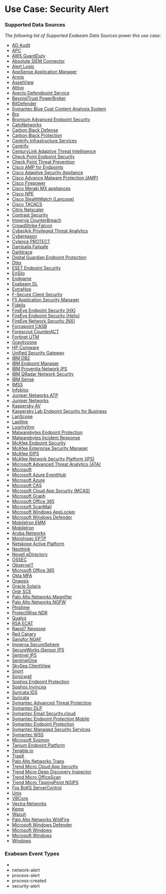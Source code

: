 Use Case: Security Alert
========================

### Supported Data Sources

_The following list of Supported Exabeam Data Sources power this use case:_

* [AD Audit](../DataSources/datasource_ad_audit_ad_audit.md)
* [APC](../DataSources/datasource_apc_apc.md)
* [AWS GuardDuty](../DataSources/datasource_aws_guardduty_aws_guardduty.md)
* [Absolute SIEM Connector](../DataSources/datasource_absolute_siem_connector_absolute_siem_connector.md)
* [Alert Logic](../DataSources/datasource_alert_logic_alert_logic.md)
* [AppSense Application Manager](../DataSources/datasource_appsense_application_manager_appsense_application_manager.md)
* [Armis](../DataSources/datasource_armis_armis.md)
* [AssetView](../DataSources/datasource_assetview_assetview.md)
* [Attivo](../DataSources/datasource_attivo_attivo.md)
* [Avecto Defendpoint Service](../DataSources/datasource_avecto_defendpoint_service_avecto_defendpoint_service.md)
* [BeyondTrust PowerBroker](../DataSources/datasource_beyondtrust_powerbroker_beyondtrust_powerbroker.md)
* [BitDefender](../DataSources/datasource_bitdefender_gravityzone_bitdefender.md)
* [Symantec Blue Coat Content Analysis System](../DataSources/datasource_blue_coat_content_analysis_system_symantec_blue_coat_content_analysis_system.md)
* [Bro](../DataSources/datasource_bro_bro.md)
* [Bromium Advanced Endpoint Security](../DataSources/datasource_bromium_advanced_endpoint_security_bromium_advanced_endpoint_security.md)
* [CatoNetworks](../DataSources/datasource_catonetworks_catonetworks.md)
* [Carbon Black Defense](../DataSources/datasource_cb_defense_carbon_black_defense.md)
* [Carbon Black Protection](../DataSources/datasource_cb_protection_carbon_black_protection.md)
* [Centrify Infrastructure Services](../DataSources/datasource_centrify_infrastructure_services_centrify_infrastructure_services.md)
* [Centrify](../DataSources/datasource_centrify_centrify.md)
* [CenturyLink Adaptive Threat Intelligence](../DataSources/datasource_centurylink_adaptive_threat_intelligence_centurylink_adaptive_threat_intelligence.md)
* [Check Point Endpoint Security](../DataSources/datasource_check_point_endpoint_security_check_point_endpoint_security.md)
* [Check Point Threat Prevention](../DataSources/datasource_check_point_threat_prevention_check_point_threat_prevention.md)
* [Cisco AMP for Endpoints](../DataSources/datasource_cisco_amp_for_endpoints_cisco_amp_for_endpoints.md)
* [Cisco Adaptive Security Appliance](../DataSources/datasource_cisco_adaptive_security_appliance_cisco_adaptive_security_appliance.md)
* [Cisco Advance Malware Protection (AMP)](../DataSources/datasource_cisco_advance_malware_protection_(amp)_cisco_advance_malware_protection_(amp).md)
* [Cisco Firepower](../DataSources/datasource_cisco_firepower_cisco_firepower.md)
* [Cisco Meraki MX appliances](../DataSources/datasource_cisco_meraki_mx_appliances_cisco_meraki_mx_appliances.md)
* [Cisco NPE](../DataSources/datasource_cisco_npe_cisco_npe.md)
* [Cisco StealthWatch (Lancope)](../DataSources/datasource_cisco_stealthwatch_(lancope)_cisco_stealthwatch_(lancope).md)
* [Cisco TACACS](../DataSources/datasource_cisco_tacacs_cisco_tacacs.md)
* [Citrix Netscaler](../DataSources/datasource_citrix_netscaler_citrix_netscaler.md)
* [Contrast Security](../DataSources/datasource_contrast_security_contrast_security.md)
* [Imperva CounterBreach](../DataSources/datasource_counterbreach_imperva_counterbreach.md)
* [CrowdStrike Falcon](../DataSources/datasource_crowdstrike_falcon_crowdstrike_falcon.md)
* [CyberArk Privileged Threat Analytics](../DataSources/datasource_cyberark_privileged_threat_analytics_cyberark_privileged_threat_analytics.md)
* [Cybereason](../DataSources/datasource_cybereason_cybereason.md)
* [Cylance PROTECT](../DataSources/datasource_cylance_protect_cylance_protect.md)
* [Damballa Failsafe](../DataSources/datasource_damballa_failsafe_damballa_failsafe.md)
* [Darktrace](../DataSources/datasource_darktrace_darktrace.md)
* [Digital Guardian Endpoint Protection](../DataSources/datasource_digital_guardian_endpoint_protection_digital_guardian_endpoint_protection.md)
* [Dtex](../DataSources/datasource_dtex_dtex.md)
* [ESET Endpoint Security](../DataSources/datasource_eset_endpoint_security_eset_endpoint_security.md)
* [EnSilo](../DataSources/datasource_ensilo_ensilo.md)
* [Endgame](../DataSources/datasource_endgame_edr_endgame.md)
* [Exabeam DL](../DataSources/datasource_exabeam_dl_exabeam_dl.md)
* [ExtraHop](../DataSources/datasource_extrahop_extrahop.md)
* [F-Secure Client Security](../DataSources/datasource_f-secure_client_security_f-secure_client_security.md)
* [F5 Application Security Manager](../DataSources/datasource_f5_application_security_manager_f5_application_security_manager.md)
* [Fidelis](../DataSources/datasource_fidelis_fidelis.md)
* [FireEye Endpoint Security (HX)](../DataSources/datasource_fireeye_endpoint_security_(hx)_fireeye_endpoint_security_(hx).md)
* [FireEye Endpoint Security (Helix)](../DataSources/datasource_fireeye_endpoint_security_(helix)_fireeye_endpoint_security_(helix).md)
* [FireEye Network Security (NX)](../DataSources/datasource_fireeye_network_security_(nx)_fireeye_network_security_(nx).md)
* [Forcepoint CASB](../DataSources/datasource_forcepoint_casb_forcepoint_casb.md)
* [Forescout CounterACT](../DataSources/datasource_forescout_counteract_forescout_counteract.md)
* [Fortinet UTM](../DataSources/datasource_fortinet_utm_fortinet_utm.md)
* [Gravityzone](../DataSources/datasource_gravityzone_gravityzone.md)
* [HP Comware](../DataSources/datasource_hp_comware_hp_comware.md)
* [Unified Security Gateway](../DataSources/datasource_huawei_unified_security_gateway.md)
* [IBM DB2](../DataSources/datasource_ibm_db2_ibm_db2.md)
* [IBM Endpoint Manager](../DataSources/datasource_ibm_endpoint_manager_ibm_endpoint_manager.md)
* [IBM Proventia Network IPS](../DataSources/datasource_ibm_proventia_network_ips_ibm_proventia_network_ips.md)
* [IBM QRadar Network Security](../DataSources/datasource_ibm_qradar_network_security_ibm_qradar_network_security.md)
* [IBM Sense](../DataSources/datasource_ibm_sense_ibm_sense.md)
* [IMSS](../DataSources/datasource_imss_imss.md)
* [Infoblox](../DataSources/datasource_infoblox_infoblox.md)
* [Juniper Networks ATP](../DataSources/datasource_juniper_networks_atp_juniper_networks_atp.md)
* [Juniper Networks](../DataSources/datasource_juniper_srx_juniper_networks.md)
* [Kaspersky AV](../DataSources/datasource_kaspersky_av_kaspersky_av.md)
* [Kaspersky Lab Endpoint Security for Business](../DataSources/datasource_kaspersky_lab_endpoint_security_for_business_kaspersky_lab_endpoint_security_for_business.md)
* [LanScope](../DataSources/datasource_lanscope_lanscope.md)
* [Lastline](../DataSources/datasource_lastline_lastline.md)
* [Logrhythm](../DataSources/datasource_logrhythm_logrhythm.md)
* [Malwarebytes Endpoint Protection](../DataSources/datasource_malwarebytes_endpoint_protection_malwarebytes_endpoint_protection.md)
* [Malwarebytes Incident Response](../DataSources/datasource_malwarebytes_incident_response_malwarebytes_incident_response.md)
* [McAfee Endpoint Security](../DataSources/datasource_mcafee_endpoint_security_mcafee_endpoint_security.md)
* [McAfee Enterprise Security Manager](../DataSources/datasource_mcafee_enterprise_security_manager_mcafee_enterprise_security_manager.md)
* [McAfee IDPS](../DataSources/datasource_mcafee_idps_mcafee_idps.md)
* [McAfee Network Security Platform (IPS)](../DataSources/datasource_mcafee_network_security_platform_(ips)_mcafee_network_security_platform_(ips).md)
* [Microsoft Advanced Threat Analytics (ATA)](../DataSources/datasource_microsoft_advanced_threat_analytics_(ata)_microsoft_advanced_threat_analytics_(ata).md)
* [Microsoft](../DataSources/datasource_microsoft_advanced_threat_protection_microsoft.md)
* [Microsoft Azure EventHub](../DataSources/datasource_microsoft_azure_eventhub_microsoft_azure_eventhub.md)
* [Microsoft Azure](../DataSources/datasource_microsoft_azure_microsoft_azure.md)
* [Microsoft CAS](../DataSources/datasource_microsoft_cas_microsoft_cas.md)
* [Microsoft Cloud App Security (MCAS)](../DataSources/datasource_microsoft_cloud_app_security_(mcas)_microsoft_cloud_app_security_(mcas).md)
* [Microsoft Graph](../DataSources/datasource_microsoft_graph_microsoft_graph.md)
* [Microsoft Office 365](../DataSources/datasource_microsoft_office_365_microsoft_office_365.md)
* [Microsoft ScanMail](../DataSources/datasource_microsoft_scanmail_microsoft_scanmail.md)
* [Microsoft Windows AppLocker](../DataSources/datasource_microsoft_windows_applocker_microsoft_windows_applocker.md)
* [Microsoft Windows Defender](../DataSources/datasource_microsoft_windows_defender_microsoft_windows_defender.md)
* [MobileIron EMM](../DataSources/datasource_mobileiron_emm_mobileiron_emm.md)
* [MobileIron](../DataSources/datasource_mobileiron_mobileiron.md)
* [Aruba Networks](../DataSources/datasource_mobility_controller_aruba_networks.md)
* [Morphisec EPTP](../DataSources/datasource_morphisec_eptp_morphisec_eptp.md)
* [Netskope Active Platform](../DataSources/datasource_netskope_active_platform_netskope_active_platform.md)
* [Nexthink](../DataSources/datasource_nexthink_nexthink.md)
* [Novell eDirectory](../DataSources/datasource_novell_edirectory_novell_edirectory.md)
* [OSSEC](../DataSources/datasource_ossec_ossec.md)
* [ObserveIT](../DataSources/datasource_observeit_observeit.md)
* [Microsoft Office 365](../DataSources/datasource_office_365_microsoft_office_365.md)
* [Okta MFA](../DataSources/datasource_okta_mfa_okta_mfa.md)
* [Onapsis](../DataSources/datasource_onapsis_onapsis.md)
* [Oracle Solaris](../DataSources/datasource_oracle_solaris_oracle_solaris.md)
* [Ordr SCE](../DataSources/datasource_ordr_sce_ordr_sce.md)
* [Palo Alto Networks Magnifier](../DataSources/datasource_palo_alto_networks_magnifier_palo_alto_networks_magnifier.md)
* [Palo Alto Networks NGFW](../DataSources/datasource_palo_alto_networks_ngfw_palo_alto_networks_ngfw.md)
* [Phishme](../DataSources/datasource_phishme_phishme.md)
* [ProtectWise NDR](../DataSources/datasource_protectwise_ndr_protectwise_ndr.md)
* [Qualys](../DataSources/datasource_qualys_qualys.md)
* [RSA ECAT](../DataSources/datasource_rsa_ecat_rsa_ecat.md)
* [Rapid7 Nexpose](../DataSources/datasource_rapid7_nexpose_rapid7_nexpose.md)
* [Red Canary](../DataSources/datasource_red_canary_red_canary.md)
* [Sangfor NGAF](../DataSources/datasource_sangfor_ngaf_sangfor_ngaf.md)
* [Imperva SecureSphere](../DataSources/datasource_securesphere_imperva_securesphere.md)
* [SecureWorks iSensor IPS](../DataSources/datasource_secureworks_isensor_ips_secureworks_isensor_ips.md)
* [Sentinel IPS](../DataSources/datasource_sentinel_ips_sentinel_ips.md)
* [SentinelOne](../DataSources/datasource_sentinelone_sentinelone.md)
* [SkySea ClientView](../DataSources/datasource_skysea_clientview_skysea_clientview.md)
* [Snort](../DataSources/datasource_snort_snort.md)
* [Sonicwall](../DataSources/datasource_sonicwall_sonicwall.md)
* [Sophos Endpoint Protection](../DataSources/datasource_sophos_endpoint_protection_sophos_endpoint_protection.md)
* [Sophos Invincea](../DataSources/datasource_sophos_invincea_sophos_invincea.md)
* [Suricata IDS](../DataSources/datasource_suricata_ids_suricata_ids.md)
* [Suricata](../DataSources/datasource_suricata_suricata.md)
* [Symantec Advanced Threat Protection](../DataSources/datasource_symantec_advanced_threat_protection_symantec_advanced_threat_protection.md)
* [Symantec DLP](../DataSources/datasource_symantec_dlp_symantec_dlp.md)
* [Symantec Email Security.cloud](../DataSources/datasource_symantec_email_security.cloud_symantec_email_security.cloud.md)
* [Symantec Endpoint Protection Mobile](../DataSources/datasource_symantec_endpoint_protection_mobile_symantec_endpoint_protection_mobile.md)
* [Symantec Endpoint Protection](../DataSources/datasource_symantec_endpoint_protection_symantec_endpoint_protection.md)
* [Symantec Managed Security Services](../DataSources/datasource_symantec_managed_security_services_symantec_managed_security_services.md)
* [Symantec WSS](../DataSources/datasource_symantec_wss_symantec_wss.md)
* [Microsoft Sysmon](../DataSources/datasource_sysmon_microsoft_sysmon.md)
* [Tanium Endpoint Platform](../DataSources/datasource_tanium_endpoint_platform_tanium_endpoint_platform.md)
* [Tenable.io](../DataSources/datasource_tenable.io_tenable.io.md)
* [TrapX](../DataSources/datasource_trapx_tsoc_trapx.md)
* [Palo Alto Networks Traps](../DataSources/datasource_traps_palo_alto_networks_traps.md)
* [Trend Micro Cloud App Security](../DataSources/datasource_trend_micro_cloud_app_security_trend_micro_cloud_app_security.md)
* [Trend Micro Deep Discovery Inspector](../DataSources/datasource_trend_micro_deep_discovery_inspector_trend_micro_deep_discovery_inspector.md)
* [Trend Micro OfficeScan](../DataSources/datasource_trend_micro_officescan_trend_micro_officescan.md)
* [Trend Micro TippingPoint NGIPS](../DataSources/datasource_trend_micro_tippingpoint_ngips_trend_micro_tippingpoint_ngips.md)
* [Fox BoKS ServerControl](../DataSources/datasource_unix_fox_boks_servercontrol.md)
* [Unix](../DataSources/datasource_unix_unix.md)
* [VBCorp](../DataSources/datasource_vbcorp_vbcorp.md)
* [Vectra Networks](../DataSources/datasource_vectra_networks_vectra_networks.md)
* [Kemp](../DataSources/datasource_virtual_load_master_kemp.md)
* [Wazuh](../DataSources/datasource_wazuh_wazuh.md)
* [Palo Alto Networks WildFire](../DataSources/datasource_wildfire_palo_alto_networks_wildfire.md)
* [Microsoft Windows Defender](../DataSources/datasource_windows_defender_microsoft_windows_defender.md)
* [Microsoft Windows](../DataSources/datasource_windows_powershell_microsoft_windows.md)
* [Microsoft Windows](../DataSources/datasource_windows_microsoft_windows.md)
* [Windows](../DataSources/datasource_windows_windows.md)


### Exabeam Event Types

- 
- network-alert
- process-alert
- process-created
- security-alert
